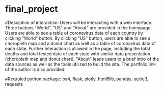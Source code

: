 # final_project
#Desciption of interaction: 
Users will be interacting with a web interface. Three buttons "World", "US" and "About" are provided in the homepage. Users are able to see a table of coronavirus data of each country by clicking "World" button. By clicking "US" button, users are able to see a choropleth map and a donut chart as well as a table of coronavirus data of each state. Further interaction is allowed in the page, including the total deaths and total tested data of each state with similar data presentation (choropleth map and donut chart). "About" leads users to a brief intro of the data sources as well as the tools utilized to build the site. The portfolio link of the author is also provided. 

#Reqruied python package:
bs4, flask, plotly, html5lib, pandas, sqlite3, requests 
